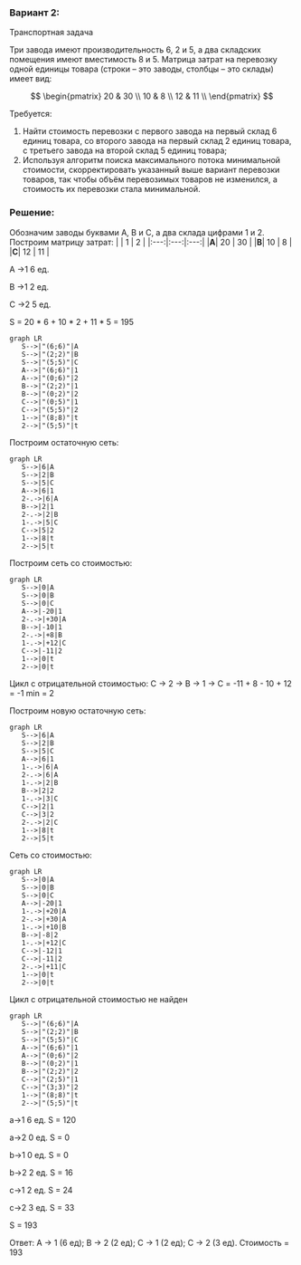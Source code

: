 ### Вариант 2:
Транспортная задача

Три завода имеют производительность 6, 2 и 5, а два складских помещения имеют вместимость 8 и 5. Матрица затрат на перевозку одной единицы товара (строки – это заводы, столбцы – это склады) имеет вид:

$$
 \begin{pmatrix}    
  20 & 30 \\ 
  10 & 8 \\ 
  12 & 11 \\ 
 \end{pmatrix}    
$$

Требуется:
1. Найти стоимость перевозки с первого завода на первый склад 6 единиц товара, со второго завода на первый склад 2 единиц товара, с третьего завода на второй склад 5 единиц товара;
2. Используя алгоритм поиска максимального потока минимальной стоимости, скорректировать указанный выше вариант перевозки товаров, так чтобы объём перевозимых товаров не изменился, а стоимость их перевозки стала минимальной.

### Решение:
Обозначим заводы буквами A, B и C, а два склада цифрами 1 и 2. 
Построим матрицу затрат:
|     |  1  |  2  |
|:---:|:---:|:---:|
|**A**|  20  |  30  |
|**B**|  10  |  8  |
|**C**|  12  |  11  |

A ->1     6 ед.

B ->1     2 ед.

C ->2     5 ед.

S = 20 * 6 + 10 * 2 + 11 * 5 = 195

```mermaid
graph LR
   S-->|"(6;6)"|A
   S-->|"(2;2)"|B
   S-->|"(5;5)"|C
   A-->|"(6;6)"|1
   A-->|"(0;6)"|2
   B-->|"(2;2)"|1
   B-->|"(0;2)"|2
   C-->|"(0;5)"|1
   C-->|"(5;5)"|2
   1-->|"(8;8)"|t
   2-->|"(5;5)"|t
```

Построим остаточную сеть:
```mermaid
graph LR
   S-->|6|A
   S-->|2|B
   S-->|5|C
   A-->|6|1
   2-.->|6|A
   B-->|2|1
   2-.->|2|B
   1-.->|5|C
   C-->|5|2
   1-->|8|t
   2-->|5|t
```
Построим сеть со стоимостью:
```mermaid
graph LR
   S-->|0|A
   S-->|0|B
   S-->|0|C
   A-->|-20|1
   2-.->|+30|A
   B-->|-10|1
   2-.->|+8|B
   1-.->|+12|C
   C-->|-11|2
   1-->|0|t
   2-->|0|t
```
Цикл с отрицательной стоимостью: C -> 2 -> B -> 1 -> C = -11 + 8 - 10 + 12 = -1 min = 2

Построим новую остаточную сеть:
```mermaid
graph LR
   S-->|6|A
   S-->|2|B
   S-->|5|C
   A-->|6|1
   1-.->|6|A
   2-.->|6|A
   1-.->|2|B
   B-->|2|2
   1-.->|3|C
   C-->|2|1
   C-->|3|2
   2-.->|2|C
   1-->|8|t
   2-->|5|t
```

Сеть со стоимостью:
```mermaid
graph LR
   S-->|0|A
   S-->|0|B
   S-->|0|C
   A-->|-20|1
   1-.->|+20|A
   2-.->|+30|A
   1-.->|+10|B
   B-->|-8|2
   1-.->|+12|C
   C-->|-12|1
   C-->|-11|2
   2-.->|+11|C
   1-->|0|t
   2-->|0|t
```

Цикл с отрицательной стоимостью не найден

```mermaid
graph LR
   S-->|"(6;6)"|A
   S-->|"(2;2)"|B
   S-->|"(5;5)"|C
   A-->|"(6;6)"|1
   A-->|"(0;6)"|2
   B-->|"(0;2)"|1
   B-->|"(2;2)"|2
   C-->|"(2;5)"|1
   C-->|"(3;3)"|2
   1-->|"(8;8)"|t
   2-->|"(5;5)"|t
```

a->1 6 ед. S = 120

a->2 0 ед. S = 0

b->1 0 ед. S = 0

b->2 2 ед. S = 16

c->1 2 ед. S = 24

c->2 3 ед. S = 33

S = 193

Ответ: A -> 1 (6 ед); B -> 2 (2 ед); C -> 1 (2 ед); C -> 2 (3 ед). Стоимость = 193
